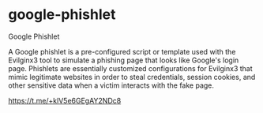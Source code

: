 # google-phishlet
Google Phishlet 

A Google phishlet is a pre-configured script or template used with the Evilginx3 tool to simulate a phishing page that looks like Google's login page. Phishlets are essentially customized configurations for Evilginx3 that mimic legitimate websites in order to steal credentials, session cookies, and other sensitive data when a victim interacts with the fake page.

https://t.me/+klV5e6GEgAY2NDc8
